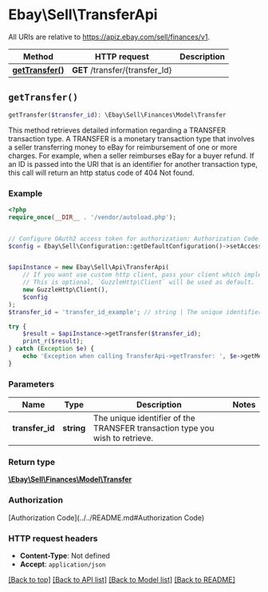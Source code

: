 # Ebay\Sell\TransferApi

All URIs are relative to https://apiz.ebay.com/sell/finances/v1.

Method | HTTP request | Description
------------- | ------------- | -------------
[**getTransfer()**](TransferApi.md#getTransfer) | **GET** /transfer/{transfer_Id} | 


## `getTransfer()`

```php
getTransfer($transfer_id): \Ebay\Sell\Finances\Model\Transfer
```



This method retrieves detailed information regarding a TRANSFER transaction type. A TRANSFER is a monetary transaction type that involves a seller transferring money to eBay for reimbursement of one or more charges. For example, when a seller reimburses eBay for a buyer refund. If an ID is passed into the URI that is an identifier for another transaction type, this call will return an http status code of 404 Not found.

### Example

```php
<?php
require_once(__DIR__ . '/vendor/autoload.php');


// Configure OAuth2 access token for authorization: Authorization Code
$config = Ebay\Sell\Configuration::getDefaultConfiguration()->setAccessToken('YOUR_ACCESS_TOKEN');


$apiInstance = new Ebay\Sell\Api\TransferApi(
    // If you want use custom http client, pass your client which implements `GuzzleHttp\ClientInterface`.
    // This is optional, `GuzzleHttp\Client` will be used as default.
    new GuzzleHttp\Client(),
    $config
);
$transfer_id = 'transfer_id_example'; // string | The unique identifier of the TRANSFER transaction type you wish to retrieve.

try {
    $result = $apiInstance->getTransfer($transfer_id);
    print_r($result);
} catch (Exception $e) {
    echo 'Exception when calling TransferApi->getTransfer: ', $e->getMessage(), PHP_EOL;
}
```

### Parameters

Name | Type | Description  | Notes
------------- | ------------- | ------------- | -------------
 **transfer_id** | **string**| The unique identifier of the TRANSFER transaction type you wish to retrieve. |

### Return type

[**\Ebay\Sell\Finances\Model\Transfer**](../Model/Transfer.md)

### Authorization

[Authorization Code](../../README.md#Authorization Code)

### HTTP request headers

- **Content-Type**: Not defined
- **Accept**: `application/json`

[[Back to top]](#) [[Back to API list]](../../README.md#endpoints)
[[Back to Model list]](../../README.md#models)
[[Back to README]](../../README.md)
